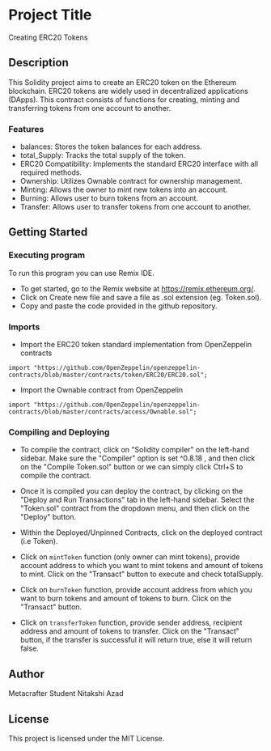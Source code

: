 # Project Title

Creating ERC20 Tokens

## Description

This Solidity project aims to create an ERC20 token on the Ethereum blockchain. ERC20 tokens are widely used in decentralized applications (DApps). This contract consists of functions for creating, minting and transferring tokens from one account to another.

### Features

- balances: Stores the token balances for each address.
- total_Supply: Tracks the total supply of the token.
- ERC20 Compatibility: Implements the standard ERC20 interface with all required methods.
- Ownership: Utilizes Ownable contract for ownership management.
- Minting: Allows the owner to mint new tokens into an account.
- Burning: Allows user to burn tokens from an account.
- Transfer: Allows user to transfer tokens from one account to another.

## Getting Started

### Executing program

To run this program you can use Remix IDE.
- To get started, go to the Remix website at https://remix.ethereum.org/. 
- Click on Create new file and save a file as .sol extension (eg. Token.sol). 
- Copy and paste the code provided in the github repository.

### Imports

- Import the ERC20 token standard implementation from OpenZeppelin contracts

 `import "https://github.com/OpenZeppelin/openzeppelin-contracts/blob/master/contracts/token/ERC20/ERC20.sol";`

- Import the Ownable contract from OpenZeppelin

 `import "https://github.com/OpenZeppelin/openzeppelin-contracts/blob/master/contracts/access/Ownable.sol";`


### Compiling and Deploying 

- To compile the contract, click on "Solidity compiler" on the left-hand sidebar. Make sure the "Compiler" option is set ^0.8.18 , and then click on the "Compile Token.sol" button or we can simply click Ctrl+S to compile the contract.

- Once it is compiled you can deploy the contract, by clicking on the "Deploy and Run Transactions" tab in the left-hand sidebar. Select the "Token.sol" contract from the dropdown menu, and then click on the "Deploy" button.

- Within the Deployed/Unpinned Contracts, click on the deployed contract (i.e Token).

- Click on `mintToken` function (only owner can mint tokens), provide account address to which you want to mint tokens and amount of tokens to mint. Click on the "Transact" button to execute and check totalSupply.
- Click on `burnToken` function, provide account address from which you want to burn tokens and amount of tokens to burn. Click on the "Transact" button.
- Click on `transferToken` function, provide sender address, recipient address and amount of tokens to transfer. Click on the "Transact" button, if the transfer is successful it will return true, else it will return false.

## Author

Metacrafter Student Nitakshi Azad

## License

This project is licensed under the MIT License.





